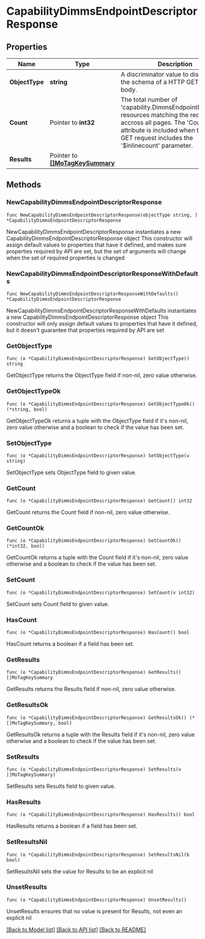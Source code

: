 # CapabilityDimmsEndpointDescriptorResponse

## Properties

Name | Type | Description | Notes
------------ | ------------- | ------------- | -------------
**ObjectType** | **string** | A discriminator value to disambiguate the schema of a HTTP GET response body. | 
**Count** | Pointer to **int32** | The total number of &#39;capability.DimmsEndpointDescriptor&#39; resources matching the request, accross all pages. The &#39;Count&#39; attribute is included when the HTTP GET request includes the &#39;$inlinecount&#39; parameter. | [optional] 
**Results** | Pointer to [**[]MoTagKeySummary**](MoTagKeySummary.md) |  | [optional] 

## Methods

### NewCapabilityDimmsEndpointDescriptorResponse

`func NewCapabilityDimmsEndpointDescriptorResponse(objectType string, ) *CapabilityDimmsEndpointDescriptorResponse`

NewCapabilityDimmsEndpointDescriptorResponse instantiates a new CapabilityDimmsEndpointDescriptorResponse object
This constructor will assign default values to properties that have it defined,
and makes sure properties required by API are set, but the set of arguments
will change when the set of required properties is changed

### NewCapabilityDimmsEndpointDescriptorResponseWithDefaults

`func NewCapabilityDimmsEndpointDescriptorResponseWithDefaults() *CapabilityDimmsEndpointDescriptorResponse`

NewCapabilityDimmsEndpointDescriptorResponseWithDefaults instantiates a new CapabilityDimmsEndpointDescriptorResponse object
This constructor will only assign default values to properties that have it defined,
but it doesn't guarantee that properties required by API are set

### GetObjectType

`func (o *CapabilityDimmsEndpointDescriptorResponse) GetObjectType() string`

GetObjectType returns the ObjectType field if non-nil, zero value otherwise.

### GetObjectTypeOk

`func (o *CapabilityDimmsEndpointDescriptorResponse) GetObjectTypeOk() (*string, bool)`

GetObjectTypeOk returns a tuple with the ObjectType field if it's non-nil, zero value otherwise
and a boolean to check if the value has been set.

### SetObjectType

`func (o *CapabilityDimmsEndpointDescriptorResponse) SetObjectType(v string)`

SetObjectType sets ObjectType field to given value.


### GetCount

`func (o *CapabilityDimmsEndpointDescriptorResponse) GetCount() int32`

GetCount returns the Count field if non-nil, zero value otherwise.

### GetCountOk

`func (o *CapabilityDimmsEndpointDescriptorResponse) GetCountOk() (*int32, bool)`

GetCountOk returns a tuple with the Count field if it's non-nil, zero value otherwise
and a boolean to check if the value has been set.

### SetCount

`func (o *CapabilityDimmsEndpointDescriptorResponse) SetCount(v int32)`

SetCount sets Count field to given value.

### HasCount

`func (o *CapabilityDimmsEndpointDescriptorResponse) HasCount() bool`

HasCount returns a boolean if a field has been set.

### GetResults

`func (o *CapabilityDimmsEndpointDescriptorResponse) GetResults() []MoTagKeySummary`

GetResults returns the Results field if non-nil, zero value otherwise.

### GetResultsOk

`func (o *CapabilityDimmsEndpointDescriptorResponse) GetResultsOk() (*[]MoTagKeySummary, bool)`

GetResultsOk returns a tuple with the Results field if it's non-nil, zero value otherwise
and a boolean to check if the value has been set.

### SetResults

`func (o *CapabilityDimmsEndpointDescriptorResponse) SetResults(v []MoTagKeySummary)`

SetResults sets Results field to given value.

### HasResults

`func (o *CapabilityDimmsEndpointDescriptorResponse) HasResults() bool`

HasResults returns a boolean if a field has been set.

### SetResultsNil

`func (o *CapabilityDimmsEndpointDescriptorResponse) SetResultsNil(b bool)`

 SetResultsNil sets the value for Results to be an explicit nil

### UnsetResults
`func (o *CapabilityDimmsEndpointDescriptorResponse) UnsetResults()`

UnsetResults ensures that no value is present for Results, not even an explicit nil

[[Back to Model list]](../README.md#documentation-for-models) [[Back to API list]](../README.md#documentation-for-api-endpoints) [[Back to README]](../README.md)


